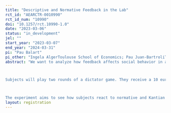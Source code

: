 ```yaml
---
title: "Descriptive and Normative Feedback in the Lab"
rct_id: "AEARCTR-0010990"
rct_id_num: "10990"
doi: "10.1257/rct.10990-1.0"
date: "2023-03-06"
status: "in_development"
jel: ""
start_year: "2023-03-07"
end_year: "2024-03-31"
pi: "Pau Balart"
pi_other: "Ingela AlgerToulouse School of Economics; Pau Juan-BartroliToulouse School of Economics; Iñigo  Hernandez-ArenazUniversidad Pública de Navarra"
abstract: "We want to analyze how feedback affects social behavior in a lab experiment. The experiment will be run in Palma (Illes Balears, Spain).

Subjects will play two rounds of a dictator game. They receive a 10 euros endowment in each round (one of the two rounds will be randomly chosen to determine the payment). In each round, subjects have to decide how much money they keep for themselves and how much money they donate to an NGO. The amount they decide to donate will be actually transferred to an NGO while the amount subjects' keep for themselves will be part of their individual payment. 

The experiment aims to see how subjects react to normative and Kantian feedback once potential effects over beliefs are considered. In addition, it seeks to identify moderating effects. To do so, subjects will play two rounds of a dictatorship game under three different treatments: A control treatment, an informative treatment in which subjects gain information about others' behavior, and a normative (Kantian) treatment in which each subject will learn the aggregate effects that there would be if all the participants in the experiment would behave in the same way as her."
layout: registration
---
```


